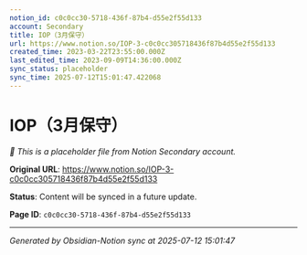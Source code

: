 ```yaml
---
notion_id: c0c0cc30-5718-436f-87b4-d55e2f55d133
account: Secondary
title: IOP（3月保守）
url: https://www.notion.so/IOP-3-c0c0cc305718436f87b4d55e2f55d133
created_time: 2023-03-22T23:55:00.000Z
last_edited_time: 2023-09-09T14:36:00.000Z
sync_status: placeholder
sync_time: 2025-07-12T15:01:47.422068
---
```


# IOP（3月保守）

*🔄 This is a placeholder file from Notion Secondary account.*

**Original URL**: https://www.notion.so/IOP-3-c0c0cc305718436f87b4d55e2f55d133

**Status**: Content will be synced in a future update.

**Page ID**: `c0c0cc30-5718-436f-87b4-d55e2f55d133`

---

*Generated by Obsidian-Notion sync at 2025-07-12 15:01:47*
